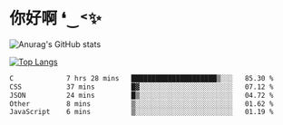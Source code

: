 # 你好啊 ❛‿˂✨

![Anurag's GitHub stats](https://github-readme-stats.vercel.app/api?username=ZombieFly&count_private=true&show_icons=true)

[![Top Langs](https://github-readme-stats.vercel.app/api/top-langs/?username=ZombieFly&layout=compact&count_private=true&hide=Ruby,makefile)](https://github.com/anuraghazra/github-readme-stats)

<!--START_SECTION:waka-->

```txt
C             7 hrs 28 mins   █████████████████████▒░░░   85.30 %
CSS           37 mins         █▓░░░░░░░░░░░░░░░░░░░░░░░   07.12 %
JSON          24 mins         █▒░░░░░░░░░░░░░░░░░░░░░░░   04.72 %
Other         8 mins          ▒░░░░░░░░░░░░░░░░░░░░░░░░   01.62 %
JavaScript    6 mins          ▒░░░░░░░░░░░░░░░░░░░░░░░░   01.19 %
```

<!--END_SECTION:waka-->
